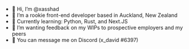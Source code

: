 - 👋 Hi, I’m @xasshad
- 🚀 I’m a rookie front-end developer based in Auckland, New Zealand
- 🫧 Currently learning: Python, Rust, and Next.JS
- 🌟 I’m wanting feedback on my WIPs to prospective employers and my peers
- 💌 You can message me on Discord (x_david #6397)

<!---
xasshad/xasshad is a ✨ special ✨ repository because its `README.md` (this file) appears on your GitHub profile.
You can click the Preview link to take a look at your changes.
--->
